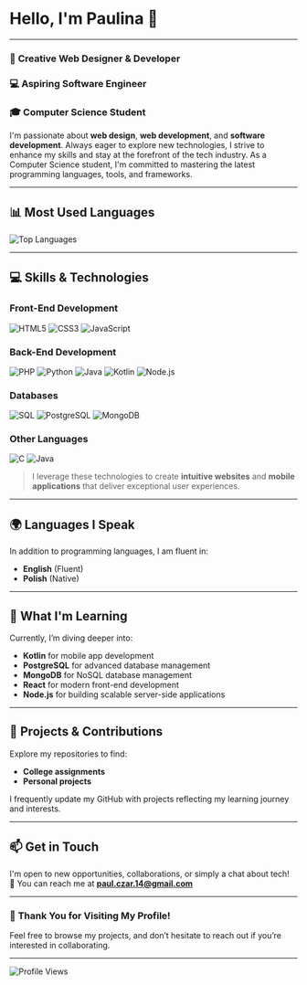 # Hello, I'm Paulina 👋

---

### 🎨 **Creative Web Designer & Developer**  
### 💻 **Aspiring Software Engineer**  
### 🎓 **Computer Science Student**

I'm passionate about **web design**, **web development**, and **software development**. Always eager to explore new technologies, I strive to enhance my skills and stay at the forefront of the tech industry. As a Computer Science student, I'm committed to mastering the latest programming languages, tools, and frameworks.

---

## 📊 **Most Used Languages**
![Top Languages](https://github-readme-stats.vercel.app/api/top-langs/?username=PaulinaCzarnota&layout=compact&theme=radical)

---

## 💻 **Skills & Technologies**

### Front-End Development  
![HTML5](https://img.shields.io/badge/HTML5-E34F26?style=flat&logo=html5&logoColor=white)
![CSS3](https://img.shields.io/badge/CSS3-1572B6?style=flat&logo=css3&logoColor=white)
![JavaScript](https://img.shields.io/badge/JavaScript-F7DF1E?style=flat&logo=javascript&logoColor=black)

### Back-End Development  
![PHP](https://img.shields.io/badge/PHP-777BB4?style=flat&logo=php&logoColor=white)
![Python](https://img.shields.io/badge/Python-3776AB?style=flat&logo=python&logoColor=white)
![Java](https://img.shields.io/badge/Java-007396?style=flat&logo=openjdk&logoColor=white)
![Kotlin](https://img.shields.io/badge/Kotlin-0095D5?style=flat&logo=kotlin&logoColor=white)
![Node.js](https://img.shields.io/badge/Node.js-339933?style=flat&logo=nodedotjs&logoColor=white)

### Databases  
![SQL](https://img.shields.io/badge/SQL-003B57?style=flat&logo=postgresql&logoColor=white)
![PostgreSQL](https://img.shields.io/badge/PostgreSQL-4169E1?style=flat&logo=postgresql&logoColor=white)
![MongoDB](https://img.shields.io/badge/MongoDB-47A248?style=flat&logo=mongodb&logoColor=white)

### Other Languages  
![C](https://img.shields.io/badge/C-A8B9CC?style=flat&logo=c&logoColor=black)
![Java](https://img.shields.io/badge/Java-ED8B00?style=flat&logo=oracle&logoColor=black)

> I leverage these technologies to create **intuitive websites** and **mobile applications** that deliver exceptional user experiences.

---

## 🌍 **Languages I Speak**

In addition to programming languages, I am fluent in:

- **English** (Fluent)  
- **Polish** (Native)

---

## 🌱 **What I'm Learning**

Currently, I’m diving deeper into:

- **Kotlin** for mobile app development  
- **PostgreSQL** for advanced database management  
- **MongoDB** for NoSQL database management  
- **React** for modern front-end development  
- **Node.js** for building scalable server-side applications

---

## 📂 **Projects & Contributions**

Explore my repositories to find:

- **College assignments**  
- **Personal projects**

I frequently update my GitHub with projects reflecting my learning journey and interests.

---

## 📫 **Get in Touch**

I'm open to new opportunities, collaborations, or simply a chat about tech!  
📧 You can reach me at **[paul.czar.14@gmail.com](mailto:paul.czar.14@gmail.com)**

---

### 🎉 **Thank You for Visiting My Profile!**
Feel free to browse my projects, and don’t hesitate to reach out if you’re interested in collaborating.

---

![Profile Views](https://komarev.com/ghpvc/?username=PaulinaCzarnota&color=blue&style=flat)